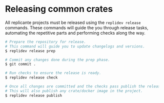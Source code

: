# Releasing common crates
All replicante projects must be released using the `replidev release` commands.
These commands will guide the you through release tasks,
automating the repetitive parts and performing checks along the way.

```bash
# Prepare the repository for release.
# This command will guide you to update changelogs and versions.
$ replidev release prep

# Commit any changes done during the prep phase.
$ git commit .

# Run checks to ensure the release is ready.
$ replidev release check

# Once all changes are committed and the checks pass publish the release.
# This will also publish any crate/docker image in the project.
$ replidev release publish
```
